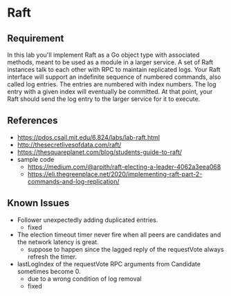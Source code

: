 # Raft

## Requirement

In this lab you'll implement Raft as a Go object type with associated methods, meant to be used as a module in a larger service. A set of Raft instances talk to each other with RPC to maintain replicated logs. Your Raft interface will support an indefinite sequence of numbered commands, also called log entries. The entries are numbered with index numbers. The log entry with a given index will eventually be committed. At that point, your Raft should send the log entry to the larger service for it to execute.

## References

-   <https://pdos.csail.mit.edu/6.824/labs/lab-raft.html>
-   <http://thesecretlivesofdata.com/raft/>
-   <https://thesquareplanet.com/blog/students-guide-to-raft/>
-   sample code
    -   <https://medium.com/@arpith/raft-electing-a-leader-4062a3eea068>
    -   <https://eli.thegreenplace.net/2020/implementing-raft-part-2-commands-and-log-replication/>

## Known Issues

-   Follower unexpectedly adding duplicated entries.
    -   fixed
-   The election timeout timer never fire when all peers are candidates and the network latency is great.
    -   suppose to happen since the lagged reply of the requestVote always refresh the timer.
-   lastLogIndex of the requestVote RPC arguments from Candidate sometimes become 0.
    -   due to a wrong condition of log removal
    -   fixed
